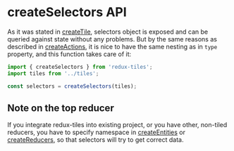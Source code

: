 # createSelectors API

As it was stated in [createTile](./createTile.md), selectors object is exposed and can be queried against state without any problems. But by the same reasons as described in [createActions](./createActions.md), it is nice to have the same nesting as in `type` property, and this function takes care of it:

```javascript
import { createSelectors } from 'redux-tiles';
import tiles from '../tiles';

const selectors = createSelectors(tiles);
```

## Note on the top reducer

If you integrate redux-tiles into existing project, or you have other, non-tiled reducers, you have to specify namespace in [createEntities](./createEntities.md) or [createReducers](./createReducers.md), so that selectors will try to get correct data.